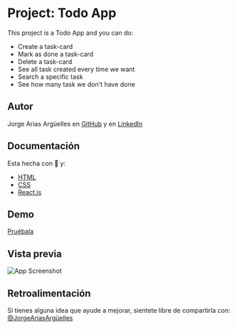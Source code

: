 # Project: Todo App

This project is a Todo App and you can do:
- Create a task-card
- Mark as done a task-card
- Delete a task-card
- See all task created every time we want
- Search a specific task
- See how many task we don't have done

## Autor

Jorge Arias Argüelles en [GitHub](https://github.com/jorgearguellles) y en
[LinkedIn](https://www.linkedin.com/in/jorgeariasarguelles/)

## Documentación

Esta hecha con :green_heart: y:

- [HTML](https://developer.mozilla.org/es/docs/Web/HTML)
- [CSS](https://developer.mozilla.org/es/docs/Web/CSS)
- [React.js](https://es.reactjs.org)

## Demo

[Pruébala]()

## Vista previa

![App Screenshot](...)

## Retroalimentación

Si tienes alguna idea que ayude a mejorar, sientete libre de compartirla con: [@JorgeAriasArgüelles](https://www.linkedin.com/in/jorgeariasarguelles/)
